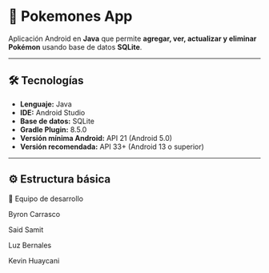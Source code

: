 # 🧩 Pokemones App

Aplicación Android en **Java** que permite **agregar, ver, actualizar y eliminar Pokémon** usando base de datos **SQLite**.

---

## 🛠️ Tecnologías

- **Lenguaje:** Java
- **IDE:** Android Studio
- **Base de datos:** SQLite
- **Gradle Plugin:** 8.5.0
- **Versión mínima Android:** API 21 (Android 5.0)
- **Versión recomendada:** API 33+ (Android 13 o superior)

---

## ⚙️ Estructura básica

👥 Equipo de desarrollo

Byron Carrasco

Said Samit

Luz Bernales

Kevin Huaycani